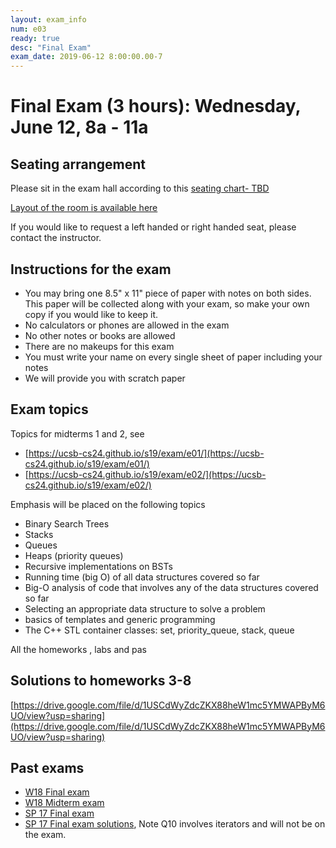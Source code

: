```yaml
---
layout: exam_info
num: e03
ready: true
desc: "Final Exam"
exam_date: 2019-06-12 8:00:00.00-7
---
```



# Final Exam (3 hours): Wednesday, June 12, 8a - 11a


## Seating arrangement

Please sit in the exam hall according to this [seating chart- TBD](TBD)

[Layout of the room is available here]( https://docs.google.com/spreadsheets/d/1l535GLch-bgCvJzJhqoUCXuheXXaxd1tkGq2cLJPEOU/edit?usp=sharing)

If you would like to request a left handed or right handed seat, please contact the instructor.

## Instructions for the exam

* You may bring one 8.5" x 11" piece of paper with notes on both sides. This paper will be collected along with your exam, so make your own copy if you would like to keep it.
* No calculators or phones are allowed in the exam
* No other notes or books are allowed
* There are no makeups for this exam
* You must write your name on every single sheet of paper including your notes
* We will provide you with scratch paper

## Exam topics

Topics for midterms 1 and 2, see
* [https://ucsb-cs24.github.io/s19/exam/e01/](https://ucsb-cs24.github.io/s19/exam/e01/)
* [https://ucsb-cs24.github.io/s19/exam/e02/](https://ucsb-cs24.github.io/s19/exam/e02/)

Emphasis will be placed on the following topics
- Binary Search Trees
- Stacks 
- Queues
- Heaps (priority queues)
- Recursive implementations on BSTs
- Running time (big O) of all data structures covered so far
- Big-O analysis of code that involves any of the data structures covered so far
- Selecting an appropriate data structure to solve a problem
- basics of templates and generic programming
- The C++ STL container classes: set, priority_queue, stack, queue

All the homeworks , labs and pas

## Solutions to homeworks 3-8
[https://drive.google.com/file/d/1USCdWyZdcZKX88heW1mc5YMWAPByM6UO/view?usp=sharing](https://drive.google.com/file/d/1USCdWyZdcZKX88heW1mc5YMWAPByM6UO/view?usp=sharing)

## Past exams
* [W18 Final exam](https://docs.google.com/document/d/1WnRMez9RvgAu12A3R5JxqSiWF9SmG5jzKMV2MiKCjXU/edit?usp=sharing)
* [W18 Midterm exam](https://goo.gl/L95NxV)
* [SP 17 Final exam](https://docs.google.com/document/d/1MZFN-3tx3CkxelwDl34Ci6o2QgsVCdZC0XitrTLuG_s/edit?usp=sharing)
* [SP 17 Final exam solutions](https://docs.google.com/document/d/1a8m2St1_WnsSfnhX2Hu2cCdaXSEHF5lBGYFBNBEq6OQ/edit?usp=sharing), Note Q10 involves iterators and will not be on the exam.
